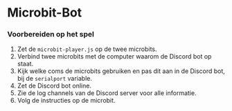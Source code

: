 # Microbit-Bot

### Voorbereiden op het spel

1. Zet de `microbit-player.js` op de twee microbits.
1. Verbind twee microbits met de computer waarom de Discord bot op staat.
1. Kijk welke coms de microbits gebruiken en pas dit aan in de Discord bot, bij de `serialport` variable.
1. Zet de Discord bot online.
1. Zie de log channels van de Discord server voor alle informatie.
1. Volg de instructies op de microbit.
